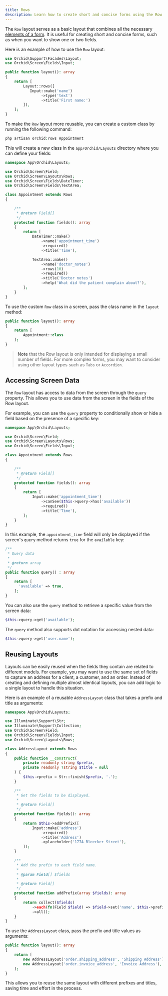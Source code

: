 ```yaml
---
title: Rows
description: Learn how to create short and concise forms using the Row layout in Orchid. The Row layout combines necessary form elements and is perfect for displaying one or two fields. Find out how to create reusable Row classes and access screen data for conditional field display.
---
```



The `Row` layout serves as a basic layout that combines all the necessary [elements of a form](/en/docs/field). 
It is useful for creating short and concise forms, such as when you want to show one or two fields.

Here is an example of how to use the `Row` layout:

```php
use Orchid\Support\Facades\Layout;
use Orchid\Screen\Fields\Input;

public function layout(): array
{
    return [
        Layout::rows([
           Input::make('name')
                ->type('text')
                ->title('First name:')
        ]),
    ];
}
```

To make the `Row` layout more reusable, you can create a custom class by running the following command:

```php
php artisan orchid:rows Appointment
```

This will create a new class in the `app/Orchid/Layouts` directory where you can define your fields:

```php
namespace App\Orchid\Layouts;

use Orchid\Screen\Field;
use Orchid\Screen\Layouts\Rows;
use Orchid\Screen\Fields\DateTimer;
use Orchid\Screen\Fields\TextArea;

class Appointment extends Rows
{

    /**
     * @return Field[]
     */
    protected function fields(): array
    {
        return [
            DateTimer::make()
                ->name('appointment_time')
                ->required()
                ->title('Time'),

            TextArea::make()
                ->name('doctor_notes')
                ->rows(10)
                ->required()
                ->title('Doctor notes')
                ->help('What did the patient complain about?'),
        ];
    }
}
```

To use the custom `Row` class in a screen, pass the class name in the `layout` method:

```php
public function layout(): array
{
    return [
        Appointment::class
    ];
}
```

> **Note** that the Row layout is only intended for displaying a small number of fields. For more complex forms, you may want to consider using other layout types such as `Tabs` or `Accordion`.


## Accessing Screen Data



The `Row` layout has access to data from the screen through the `query` property. This allows you to use data from the screen in the fields of the Row layout.

For example, you can use the `query` property to conditionally show or hide a field based on the presence of a specific key:


```php
namespace App\Orchid\Layouts;

use Orchid\Screen\Field;
use Orchid\Screen\Layouts\Rows;
use Orchid\Screen\Fields\Input;

class Appointment extends Rows
{

    /**
     * @return Field[]
     */
    protected function fields(): array
    {
        return [
            Input::make('appointment_time')
                ->canSee($this->query->has('available'))
                ->required()
                ->title('Time'),
        ];
    }
}
```

In this example, the `appointment_time` field will only be displayed if the screen's `query` method returns `true` for the `available` key:

```php
/**
 * Query data
 *
 * @return array
 */
public function query() : array
{
    return [
      'available' => true,
    ];
}
```

You can also use the `query` method to retrieve a specific value from the screen data:

```php
$this->query->get('available');
```

The `query` method also supports dot notation for accessing nested data:

```php
$this->query->get('user.name');
```


## Reusing Layouts

Layouts can be easily reused when the fields they contain are related to different models. For example, you may want to use the same set of fields to capture an address for a client, a customer, and an order. Instead of creating and defining multiple almost identical layouts, you can add logic to a single layout to handle this situation.

Here is an example of a reusable `AddressLayout` class that takes a prefix and title as arguments:

```php
namespace App\Orchid\Layouts;

use Illuminate\Support\Str;
use Illuminate\Support\Collection;
use Orchid\Screen\Field;
use Orchid\Screen\Fields\Input;
use Orchid\Screen\Layouts\Rows;

class AddressLayout extends Rows
{
    public function __construct(
        private readonly string $prefix,
        private readonly ?string $title = null
    ) {
        $this->prefix = Str::finish($prefix, '.');
    }

    /**
     * Get the fields to be displayed.
     *
     * @return Field[]
     */
    protected function fields(): array
    {
        return $this->addPrefix([
            Input::make('address')
                ->required()
                ->title('Address')
                ->placeholder('177A Bleecker Street'),
        ]);
    }

    /**
     * Add the prefix to each field name.
     *
     * @param Field[] $fields
     *
     * @return Field[]
     */
    protected function addPrefix(array $fields): array
    {
        return collect($fields)
            ->each(fn(Field $field) => $field->set('name', $this->prefix . $field->get('name')))
            ->all();
    }
}
```

To use the `AddressLayout` class, pass the prefix and title values as arguments:

```php
public function layout(): array
{
    return [
        new AddressLayout('order.shipping_address', 'Shipping Address'),
        new AddressLayout('order.invoice_address', 'Invoice Address'),
    ];
}
```

This allows you to reuse the same layout with different prefixes and titles, saving time and effort in the process.
